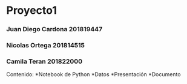 # Proyecto1
 
### Juan Diego Cardona 201819447
### Nicolas Ortega 201814515
### Camila Teran 201822000

Contenido:
*Notebook de Python
*Datos
*Presentación
*Documento

